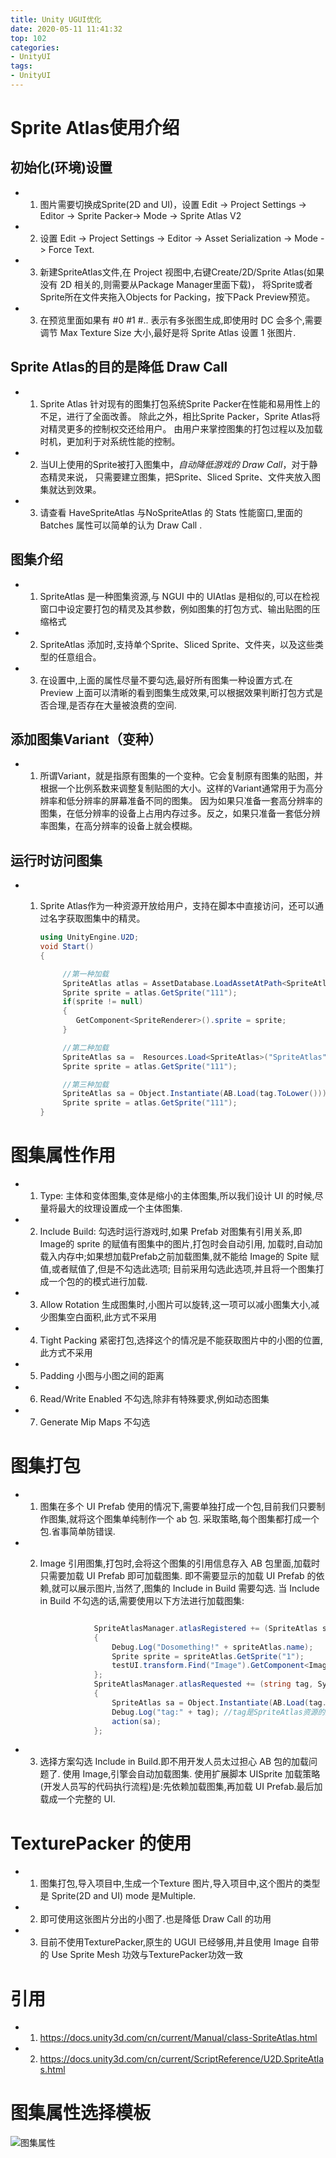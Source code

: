 ```yaml
---
title: Unity UGUI优化
date: 2020-05-11 11:41:32
top: 102
categories:
- UnityUI
tags:
- UnityUI
---
```


# Sprite Atlas使用介绍

## 初始化(环境)设置

* 1. 图片需要切换成Sprite(2D and UI)，设置 Edit -> Project Settings -> Editor -> Sprite Packer-> Mode -> Sprite Atlas V2
     
* 2. 设置 Edit -> Project Settings -> Editor -> Asset Serialization -> Mode -> Force Text.

* 3. 新建SpriteAtlas文件,在 Project 视图中,右键Create/2D/Sprite Atlas(如果没有 2D 相关的,则需要从Package Manager里面下载)，
     将Sprite或者Sprite所在文件夹拖入Objects for Packing，按下Pack Preview预览。
     
* 3. 在预览里面如果有 #0 #1 #.. 表示有多张图生成,即使用时 DC 会多个,需要调节 Max Texture Size 大小,最好是将 Sprite Atlas 设置 1 张图片.
     

## Sprite Atlas的目的是降低 Draw Call

* 1. Sprite Atlas 针对现有的图集打包系统Sprite Packer在性能和易用性上的不足，进行了全面改善。
     除此之外，相比Sprite Packer，Sprite Atlas将对精灵更多的控制权交还给用户。
     由用户来掌控图集的打包过程以及加载时机，更加利于对系统性能的控制。
     
* 2. 当UI上使用的Sprite被打入图集中，*自动降低游戏的 Draw Call*，对于静态精灵来说，
     只需要建立图集，把Sprite、Sliced Sprite、文件夹放入图集就达到效果。
     
* 3. 请查看 HaveSpriteAtlas 与NoSpriteAtlas 的 Stats 性能窗口,里面的 Batches 属性可以简单的认为 Draw Call .
     
     
## 图集介绍

* 1. SpriteAtlas 是一种图集资源,与 NGUI 中的 UIAtlas 是相似的,可以在检视窗口中设定要打包的精灵及其参数，例如图集的打包方式、输出贴图的压缩格式
     
* 2. SpriteAtlas 添加时,支持单个Sprite、Sliced Sprite、文件夹，以及这些类型的任意组合。
     
* 3. 在设置中,上面的属性尽量不要勾选,最好所有图集一种设置方式.在Preview 上面可以清晰的看到图集生成效果,可以根据效果判断打包方式是否合理,是否存在大量被浪费的空间.
     
## 添加图集Variant（变种）

* 1. 所谓Variant，就是指原有图集的一个变种。它会复制原有图集的贴图，并根据一个比例系数来调整复制贴图的大小。这样的Variant通常用于为高分辨率和低分辨率的屏幕准备不同的图集。
     因为如果只准备一套高分辨率的图集，在低分辨率的设备上占用内存过多。反之，如果只准备一套低分辨率图集，在高分辨率的设备上就会模糊。
     
## 运行时访问图集

* 1. Sprite Atlas作为一种资源开放给用户，支持在脚本中直接访问，还可以通过名字获取图集中的精灵。

     ```c#
     using UnityEngine.U2D;
     void Start()
     {
     
          //第一种加载
          SpriteAtlas atlas = AssetDatabase.LoadAssetAtPath<SpriteAtlas>("Assets/SpriteAtlas/SpriteAtlas.spriteatlas");     
          Sprite sprite = atlas.GetSprite("111");
          if(sprite != null)
          {
             GetComponent<SpriteRenderer>().sprite = sprite;
          }
     
          //第二种加载
          SpriteAtlas sa =  Resources.Load<SpriteAtlas>("SpriteAtlas");
          Sprite sprite = atlas.GetSprite("111");
     
          //第三种加载
          SpriteAtlas sa = Object.Instantiate(AB.Load(tag.ToLower())) as SpriteAtlas;
          Sprite sprite = atlas.GetSprite("111");
     }
     
     ```


# 图集属性作用


* 1. Type: 主体和变体图集,变体是缩小的主体图集,所以我们设计 UI 的时候,尽量将最大的纹理设置成一个主体图集.
     
* 2. Include Build: 勾选时运行游戏时,如果 Prefab 对图集有引用关系,即 Image的 sprite 的赋值有图集中的图片,打包时会自动引用,
     加载时,自动加载入内存中;如果想加载Prefab之前加载图集,就不能给 Image的 Spite 赋值,或者赋值了,但是不勾选此选项;
     目前采用勾选此选项,并且将一个图集打成一个包的的模式进行加载.

* 3. Allow Rotation 生成图集时,小图片可以旋转,这一项可以减小图集大小,减少图集空白面积,此方式不采用
     
* 4. Tight Packing 紧密打包,选择这个的情况是不能获取图片中的小图的位置,此方式不采用
     
* 5. Padding 小图与小图之间的距离
     
* 6. Read/Write Enabled 不勾选,除非有特殊要求,例如动态图集
     
* 7. Generate Mip Maps 不勾选


# 图集打包

* 1. 图集在多个 UI Prefab 使用的情况下,需要单独打成一个包,目前我们只要制作图集,就将这个图集单纯制作一个 ab 包.
     采取策略,每个图集都打成一个包.省事简单防错误.
     
* 2. Image 引用图集,打包时,会将这个图集的引用信息存入 AB 包里面,加载时只需要加载 UI Prefab 即可加载图集.
     即不需要显示的加载 UI Prefab 的依赖,就可以展示图片,当然了,图集的 Include in Build 需要勾选.
     当 Include in Build 不勾选的话,需要使用以下方法进行加载图集:
     
     ```c#
     
                 SpriteAtlasManager.atlasRegistered += (SpriteAtlas spriteAtlas) =>
                 {
                     Debug.Log("Dosomething!" + spriteAtlas.name);
                     Sprite sprite = spriteAtlas.GetSprite("1");
                     testUI.transform.Find("Image").GetComponent<Image>().sprite = sprite;
                 };
                 SpriteAtlasManager.atlasRequested += (string tag, System.Action<SpriteAtlas> action) =>
                 {
                     SpriteAtlas sa = Object.Instantiate(AB.Load(tag.ToLower())) as SpriteAtlas;
                     Debug.Log("tag:" + tag); //tag是SpriteAtlas资源的文件名称
                     action(sa);
                 };
     
     ```
     
* 3. 选择方案勾选 Include in Build.即不用开发人员太过担心 AB 包的加载问题了.
     使用 Image,引擎会自动加载图集.
     使用扩展脚本 UISprite 加载策略(开发人员写的代码执行流程)是:先依赖加载图集,再加载 UI Prefab.最后加载成一个完整的 UI.
     

          


# TexturePacker 的使用

* 1. 图集打包,导入项目中,生成一个Texture 图片,导入项目中,这个图片的类型是 Sprite(2D and UI) mode 是Multiple.
     
* 2. 即可使用这张图片分出的小图了.也是降低 Draw Call 的功用
     
* 3. 目前不使用TexturePacker,原生的 UGUI 已经够用,并且使用 Image 自带的 Use Sprite Mesh 功效与TexturePacker功效一致





# 引用
* 1. https://docs.unity3d.com/cn/current/Manual/class-SpriteAtlas.html
     
* 2. https://docs.unity3d.com/cn/current/ScriptReference/U2D.SpriteAtlas.html
     



# 图集属性选择模板

![图集属性](图集属性.png)
